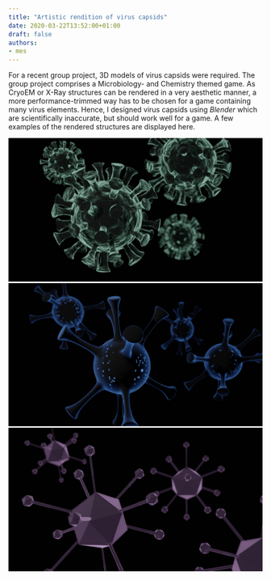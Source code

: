 ```yaml
---
title: "Artistic rendition of virus capsids"
date: 2020-03-22T13:52:00+01:00
draft: false
authors:
- mes
---
```

For a recent group project, 3D models of virus capsids were required. The group project comprises a Microbiology- and Chemistry themed game. As CryoEM or X-Ray structures can be rendered in a very aesthetic manner, a more performance-trimmed way has to be chosen for a game containing many virus elements. Hence, I designed virus capsids using *Blender* which are scientifically inaccurate, but should work well for a game. A few examples of the rendered structures are displayed here.

![Influenzavirus](./Influenza_mid.jpeg)
![Adenovirus](./featured.jpeg)
![Adenovirus](./Adeno_LP.jpeg)